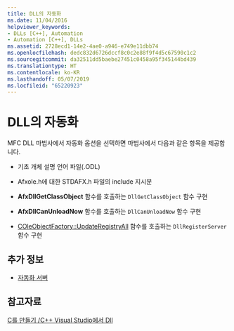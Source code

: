 ```yaml
---
title: DLL의 자동화
ms.date: 11/04/2016
helpviewer_keywords:
- DLLs [C++], Automation
- Automation [C++], DLLs
ms.assetid: 2728ecd1-14e2-4ae0-a946-e749e11dbb74
ms.openlocfilehash: dedc832d6726dccf8c0c2e88f9f4d5c67590c1c2
ms.sourcegitcommit: da32511dd5baebe27451c0458a95f345144bd439
ms.translationtype: HT
ms.contentlocale: ko-KR
ms.lasthandoff: 05/07/2019
ms.locfileid: "65220923"
---
```

# <a name="automation-in-a-dll"></a>DLL의 자동화

MFC DLL 마법사에서 자동화 옵션을 선택하면 마법사에서 다음과 같은 항목을 제공합니다.

- 기초 개체 설명 언어 파일(.ODL)

- Afxole.h에 대한 STDAFX.h 파일의 include 지시문

- **AfxDllGetClassObject** 함수를 호출하는 `DllGetClassObject` 함수 구현

- **AfxDllCanUnloadNow** 함수를 호출하는 `DllCanUnloadNow` 함수 구현

- [COleObjectFactory::UpdateRegistryAll](../mfc/reference/coleobjectfactory-class.md#updateregistryall) 함수를 호출하는 `DllRegisterServer` 함수 구현

## <a name="what-do-you-want-to-know-more-about"></a>추가 정보

- [자동화 서버](../mfc/automation-servers.md)

## <a name="see-also"></a>참고자료

[C를 만들기 /C++ Visual Studio에서 Dll](dlls-in-visual-cpp.md)
